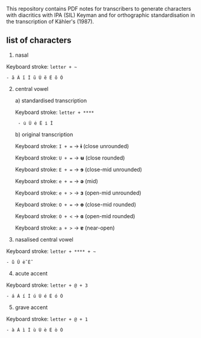 This repository contains PDF notes for transcribers to generate 
characters with diacritics with IPA (SIL) Keyman and for orthographic 
standardisation in the transcription of Kähler's (1987).

## list of characters

1) nasal

Keyboard stroke: `letter + ~`

	- ã Ã ĩ Ĩ ũ Ũ ẽ Ẽ õ Õ

2) central vowel

	a) standardised transcription

	Keyboard stroke: `letter + ****`

		- u̇ U̇ ė Ė i̇ İ

	b) original transcription

	Keyboard stroke: `I + =` → **ɨ** (close unrounded)
		
	Keyboard stroke: `U + =` → **ʉ** (close rounded)
		
	Keyboard stroke: `E + =` → **ɘ** (close-mid unrounded)

	Keyboard stroke: `e + =` → **ə** (mid)

	Keyboard stroke: `e + >` → **ɜ** (open-mid unrounded)

	Keyboard stroke: `O + =` → **ɵ** (close-mid rounded)

	Keyboard stroke: `O + <` → **ɞ** (open-mid rounded)

	Keyboard stroke: `a + >` → **ɐ** (near-open)

3) nasalised central vowel

Keyboard stroke: `letter + **** + ~`

	- u̇̃ U̇̃ ė̃ Ė̃

4) acute accent

Keyboard stroke: `letter + @ + 3`

	- á Á í Í ú Ú é É ó Ó

5) grave accent

Keyboard stroke: `letter + @ + 1`

	- à À ì Ì ù Ù è È ò Ò
